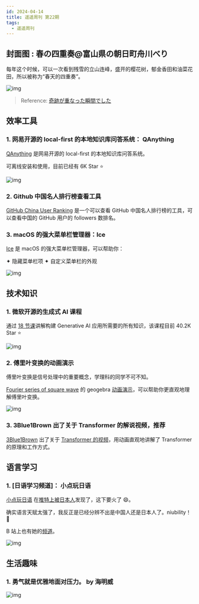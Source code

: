 ```yaml
---
id: 2024-04-14
title: 遥遥周刊 第22期
tags:
  - 遥遥周刊
---
```


## 封面图 : 春の四重奏@富山県の朝日町舟川べり

每年这个时候，可以一次看到残雪的立山连峰，盛开的樱花树，郁金香田和油菜花田，所以被称为“春天的四重奏”。

![img](cover.jpeg)

> Reference: [奇跡が重なった瞬間でした](https://twitter.com/inagakiyasuto/status/1778747414247313759)

## 效率工具

### 1. 网易开源的 local-first 的本地知识库问答系统： QAnything

[QAnything](https://github.com/netease-youdao/QAnything) 是网易开源的 local-first 的本地知识库问答系统。

可离线安装和使用，目前已经有 6K Star ⭐️

![img](QAnything.jpg)

### 2. Github 中国名人排行榜查看工具

[GitHub China User Ranking](https://wangchujiang.com/github-rank/users.china.html) 是一个可以查看 GitHub 中国名人排行榜的工具，可以查看中国的 GitHub 用户的 followers 数排名。

### 3. macOS 的强大菜单栏管理器：Ice

[Ice](https://github.com/jordanbaird/Ice) 是 macOS 的强大菜单栏管理器，可以帮助你：

✦ 隐藏菜单栏项
✦ 自定义菜单栏的外观

![img](ice.png)

## 技术知识

### 1. 微软开源的生成式 AI 课程

通过 [18 节课](https://github.com/Microsoft/generative-ai-for-beginners)讲解构建 Generative AI 应用所需要的所有知识，该课程目前 40.2K Star ⭐️

![img](microsoft-generative-ai-for-beginners.png)

### 2. 傅里叶变换的动画演示

傅里叶变换是信号处理中的重要概念，学理科的同学不可不知。

[Fourier series of square wave](https://www.geogebra.org/m/xayfmmvw) 的 geogebra [动画演示](http://dmentrard.free.fr/GEOGEBRA/Maths/Export5/FouriersqursMD.html)，可以帮助你更直观地理解傅里叶变换。

![img](Fourier%20series%20of%20square%20wave.png)

### 3. 3Blue1Brown 出了关于 Transformer 的解说视频，推荐

[3Blue1Brown](https://www.youtube.com/c/3blue1brown) 出了关于 [Transformer 的视频](https://www.youtube.com/watch?v=wjZofJX0v4M)，用动画直观地讲解了 Transformer 的原理和工作方式。

## 语言学习

### 1. [日语学习频道]： 小点玩日语

[小点玩日语](https://www.youtube.com/@Playapanesealittlebit) 在[推特上被日本人](https://twitter.com/maoshengkai8964/status/1778045787093803254)发现了，这下要火了 😄。

确实语言天赋太强了，我反正是已经分辨不出是中国人还是日本人了。niubility！🐂

B 站上也有她的[频道](https://space.bilibili.com/306069957)。

![img](小点玩日语.png)

## 生活趣味

### 1. 勇气就是优雅地面对压力。 by 海明威

![img](海明威.png)
